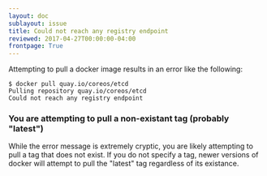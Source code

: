 ```yaml
---
layout: doc
sublayout: issue
title: Could not reach any registry endpoint
reviewed: 2017-04-27T00:00:00-04:00
frontpage: True
---
```


Attempting to pull a docker image results in an error like the following:

```
$ docker pull quay.io/coreos/etcd
Pulling repository quay.io/coreos/etcd
Could not reach any registry endpoint
```

### You are attempting to pull a non-existant tag (probably "latest")

While the error message is extremely cryptic, you are likely attempting to pull a tag that does not exist.
If you do not specify a tag, newer versions of docker will attempt to pull the "latest" tag regardless of its existance.
